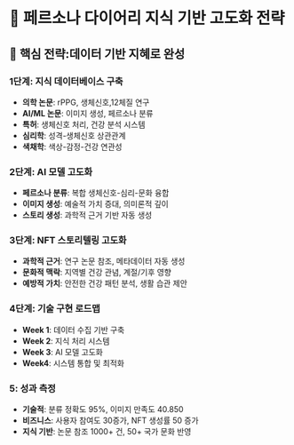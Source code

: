 # 🧠 페르소나 다이어리 지식 기반 고도화 전략

## 🎯 핵심 전략:데이터 기반 지혜로 완성

### 1단계: 지식 데이터베이스 구축
- **의학 논문**: rPPG, 생체신호,12체질 연구
- **AI/ML 논문**: 이미지 생성, 페르소나 분류
- **특허**: 생체신호 처리, 건강 분석 시스템
- **심리학**: 성격-생체신호 상관관계
- **색채학**: 색상-감정-건강 연관성

### 2단계: AI 모델 고도화
- **페르소나 분류**: 복합 생체신호-심리-문화 융합
- **이미지 생성**: 예술적 가치 증대, 의미론적 깊이
- **스토리 생성**: 과학적 근거 기반 자동 생성

### 3단계: NFT 스토리텔링 고도화
- **과학적 근거**: 연구 논문 참조, 메타데이터 자동 생성
- **문화적 맥락**: 지역별 건강 관념, 계절/기후 영향
- **예방적 가치**: 안전한 건강 패턴 분석, 생활 습관 제안

### 4단계: 기술 구현 로드맵
- **Week 1**: 데이터 수집 기반 구축
- **Week 2**: 지식 처리 시스템
- **Week 3**: AI 모델 고도화
- **Week4**: 시스템 통합 및 최적화

### 5: 성과 측정
- **기술적**: 분류 정확도 95%, 이미지 만족도 40.850
- **비즈니스**: 사용자 참여도 30증가, NFT 생성률 50 증가
- **지식 기반**: 논문 참조 1000+ 건, 50+ 국가 문화 반영 